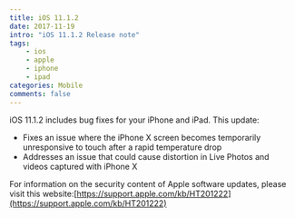 ```yaml
---
title: iOS 11.1.2
date: 2017-11-19
intro: "iOS 11.1.2 Release note"
tags:
    - ios
    - apple
    - iphone
    - ipad
categories: Mobile
comments: false
---
```


iOS 11.1.2 includes bug fixes for your iPhone and iPad. This update:

-   Fixes an issue where the iPhone X screen becomes temporarily unresponsive to touch after a rapid temperature drop
-   Addresses an issue that could cause distortion in Live Photos and videos captured with iPhone X

For information on the security content of Apple software updates, please visit this website:[https://support.apple.com/kb/HT201222](https://support.apple.com/kb/HT201222)

